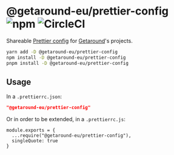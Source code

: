 # @getaround-eu/prettier-config ![npm](https://img.shields.io/npm/v/@getaround-eu/prettier-config.svg?style=flat-square) ![CircleCI](https://img.shields.io/circleci/build/github/drivy/prettier-config.svg?style=flat-square)

Shareable [Prettier config](https://prettier.io/blog/2019/04/12/1.17.0.html#config) for [Getaround](https://fr.getaround.com)'s projects.

```sh
yarn add -D @getaround-eu/prettier-config
npm install -D @getaround-eu/prettier-config
pnpm install -D @getaround-eu/prettier-config
```

## Usage

In a `.prettierrc.json`:
```json
"@getaround-eu/prettier-config"
```

Or in order to be extended, in a `.prettierrc.js`:
```
module.exports = {
  ...require("@getaround-eu/prettier-config"),
  singleQuote: true
}
```

